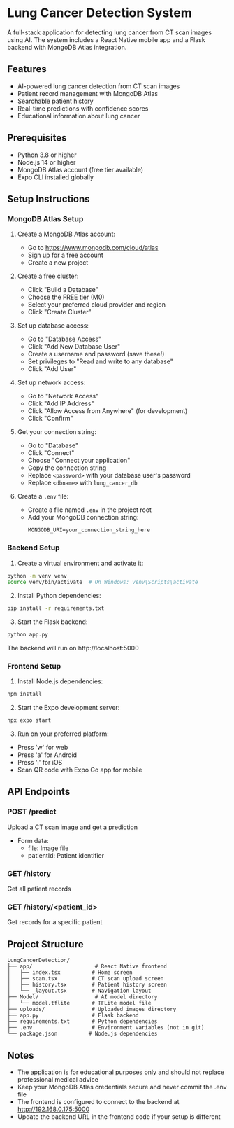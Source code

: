 # Lung Cancer Detection System

A full-stack application for detecting lung cancer from CT scan images using AI. The system includes a React Native mobile app and a Flask backend with MongoDB Atlas integration.

## Features

- AI-powered lung cancer detection from CT scan images
- Patient record management with MongoDB Atlas
- Searchable patient history
- Real-time predictions with confidence scores
- Educational information about lung cancer

## Prerequisites

- Python 3.8 or higher
- Node.js 14 or higher
- MongoDB Atlas account (free tier available)
- Expo CLI installed globally

## Setup Instructions

### MongoDB Atlas Setup

1. Create a MongoDB Atlas account:
   - Go to https://www.mongodb.com/cloud/atlas
   - Sign up for a free account
   - Create a new project

2. Create a free cluster:
   - Click "Build a Database"
   - Choose the FREE tier (M0)
   - Select your preferred cloud provider and region
   - Click "Create Cluster"

3. Set up database access:
   - Go to "Database Access"
   - Click "Add New Database User"
   - Create a username and password (save these!)
   - Set privileges to "Read and write to any database"
   - Click "Add User"

4. Set up network access:
   - Go to "Network Access"
   - Click "Add IP Address"
   - Click "Allow Access from Anywhere" (for development)
   - Click "Confirm"

5. Get your connection string:
   - Go to "Database"
   - Click "Connect"
   - Choose "Connect your application"
   - Copy the connection string
   - Replace `<password>` with your database user's password
   - Replace `<dbname>` with `lung_cancer_db`

6. Create a `.env` file:
   - Create a file named `.env` in the project root
   - Add your MongoDB connection string:
     ```
     MONGODB_URI=your_connection_string_here
     ```

### Backend Setup

1. Create a virtual environment and activate it:
```bash
python -m venv venv
source venv/bin/activate  # On Windows: venv\Scripts\activate
```

2. Install Python dependencies:
```bash
pip install -r requirements.txt
```

3. Start the Flask backend:
```bash
python app.py
```

The backend will run on http://localhost:5000

### Frontend Setup

1. Install Node.js dependencies:
```bash
npm install
```

2. Start the Expo development server:
```bash
npx expo start
```

3. Run on your preferred platform:
- Press 'w' for web
- Press 'a' for Android
- Press 'i' for iOS
- Scan QR code with Expo Go app for mobile

## API Endpoints

### POST /predict
Upload a CT scan image and get a prediction
- Form data:
  - file: Image file
  - patientId: Patient identifier

### GET /history
Get all patient records

### GET /history/<patient_id>
Get records for a specific patient

## Project Structure

```
LungCancerDetection/
├── app/                    # React Native frontend
│   ├── index.tsx          # Home screen
│   ├── scan.tsx           # CT scan upload screen
│   ├── history.tsx        # Patient history screen
│   └── _layout.tsx        # Navigation layout
├── Model/                  # AI model directory
│   └── model.tflite       # TFLite model file
├── uploads/               # Uploaded images directory
├── app.py                 # Flask backend
├── requirements.txt       # Python dependencies
├── .env                   # Environment variables (not in git)
└── package.json          # Node.js dependencies
```

## Notes

- The application is for educational purposes only and should not replace professional medical advice
- Keep your MongoDB Atlas credentials secure and never commit the .env file
- The frontend is configured to connect to the backend at http://192.168.0.175:5000
- Update the backend URL in the frontend code if your setup is different
